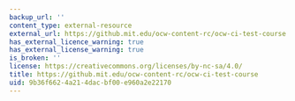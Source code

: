 ```yaml
---
backup_url: ''
content_type: external-resource
external_url: https://github.mit.edu/ocw-content-rc/ocw-ci-test-course
has_external_licence_warning: true
has_external_license_warning: true
is_broken: ''
license: https://creativecommons.org/licenses/by-nc-sa/4.0/
title: https://github.mit.edu/ocw-content-rc/ocw-ci-test-course
uid: 9b36f662-4a21-4dac-bf00-e960a2e22170
---
```

